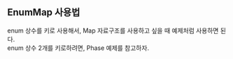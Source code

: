## EnumMap 사용법
enum 상수를 키로 사용해서, Map 자료구조를 사용하고 싶을 때 예제처럼 사용하면 된다.  
enum 상수 2개를 키로하려면, Phase 예제를 참고하자.